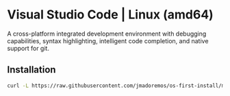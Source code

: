 # Visual Studio Code | Linux (amd64)

A cross-platform integrated development environment with debugging capabilities, syntax highlighting, intelligent code completion, and native support for git.

## Installation

```bash
curl -L https://raw.githubusercontent.com/jmadoremos/os-first-install/master/linux/shared/code-amd64/install.sh | bash
```
